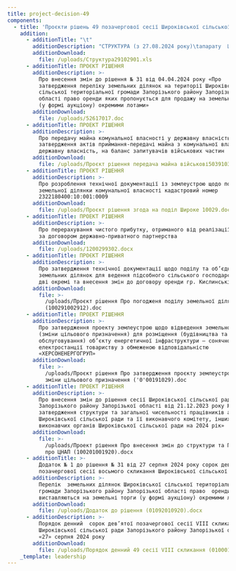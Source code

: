 ```yaml
---
title: project-decision-49
components:
  - title: 'Проєкти рішень 49 позачергової сесії Широківської сільської ради '
    addition:
      - additionTitle: "\t"
        additionDescription: "СТРУКТУРА (з 27.08.2024 року)\tапарату  Широківської сільської ради Запорізького району Запорізької області та  її виконавчого комітету, інших виконавчих органів Широківської сільської ради на 2024 рік\t\t\t\t\t\t "
        additionDownload:
          file: /uploads/Структура29102901.xls
      - additionTitle: ПРОЄКТ РІШЕННЯ
        additionDescription: >-
          Про внесення змін до рішення № 31 від 04.04.2024 року «Про
          затвердження переліку земельних ділянок на території Широківської
          сільської територіальної громади Запорізького району Запорізької
          області право оренди яких пропонується для продажу на земельних торгах
          (у формі аукціону) окремими лотами»
        additionDownload:
          file: /uploads/52617017.doc
      - additionTitle: ПРОЕКТ РІШЕННЯ
        additionDescription: >-
          Про передачу майна комунальної власності у державну власність та
          затвердження актів приймання-передачі майна з комунальної власності у
          державну власність, на баланс запитувачів військових частин
        additionDownload:
          file: /uploads/Проєкт рішення передача майна військові5039103.docx
      - additionTitle: ПРОЄКТ РІШЕННЯ
        additionDescription: >-
          Про розроблення технічної документації із землеустрою щодо поділу
          земельної ділянки комунальної власності кадастровий номер
          2322180400:10:001:0009
        additionDownload:
          file: /uploads/Проєкт рішення згода на поділ Широке 10029.docx
      - additionTitle: ПРОЕКТ РІШЕННЯ
        additionDescription: >-
          Про перерахування чистого прибутку, отриманого від реалізації проекту
          за договором державно-приватного партнерства
        additionDownload:
          file: /uploads/1200299302.docx
      - additionTitle: ПРОЄКТ РІШЕННЯ
        additionDescription: >-
          Про затвердження технічної документації щодо поділу та об’єднання
          земельних ділянок для ведення підсобного сільського господарства на
          дві окремі та внесення змін до договору оренди гр. Кислинській Є.Т.
        additionDownload:
          file: >-
            /uploads/Проєкт рiшення Про погодженя поділу земельної ділянки
            (100291002912).doc
      - additionTitle: ПРОЕКТ РІШЕННЯ
        additionDescription: >-
          Про затвердження проекту землеустрою щодо відведення земельної ділянки
          (зміни цільового призначення) для розміщення (будівництва та
          обслуговування) об’єкту енергетичної інфраструктури – сонячної
          електростанції товариству з обмеженою відповідальністю
          «ХЕРСОНЕНЕРГОГРУП»
        additionDownload:
          file: >-
            /uploads/Проєкт рiшення Про затвердження проєкту землеустрою щодо
            зміни цільового призначення ('0'00191029).doc
      - additionTitle: ПРОЕКТ РІШЕННЯ
        additionDescription: >-
          Про внесення змін до рішення сесії Широківської сільської ради
          Запорізького району Запорізької області від 21.12.2023 року № 17 «Про
          затвердження структури та загальної чисельності працівників апарату
          Широківської сільської ради та її виконавчого комітету, інших
          виконавчих органів Широківської сільської ради на 2024 рік»
        additionDownload:
          file: >-
            /uploads/Проект рішення Про внесення змін до структури та Положення
            про ЦНАП (100201001920).docx
      - additionTitle: >-
          Додаток № 1 до рішення № 31 від 27 серпня 2024 року сорок дев’ятої
          позачергової сесії восьмого скликання Широківської сільської ради
        additionDescription: >-
          Перелік  земельних ділянок Широківської сільської територіальної
          громади Запорізького району Запорізької області право  оренди яких
          виставляються на земельні торги (у формі аукціону) окремими лотами
        additionDownload:
          file: /uploads/Додаток до рішення (01092010920).docx
      - additionDescription: >-
          Порядок денний  сорок дев’ятої позачергової сесії VIII скликання 
          Широківської сільської ради Запорізького району Запорізької області 
          «27» серпня 2024 року
        additionDownload:
          file: /uploads/Порядок денний 49 сесії VIII скликання (01000101).docx
    _template: leadership
---
```


